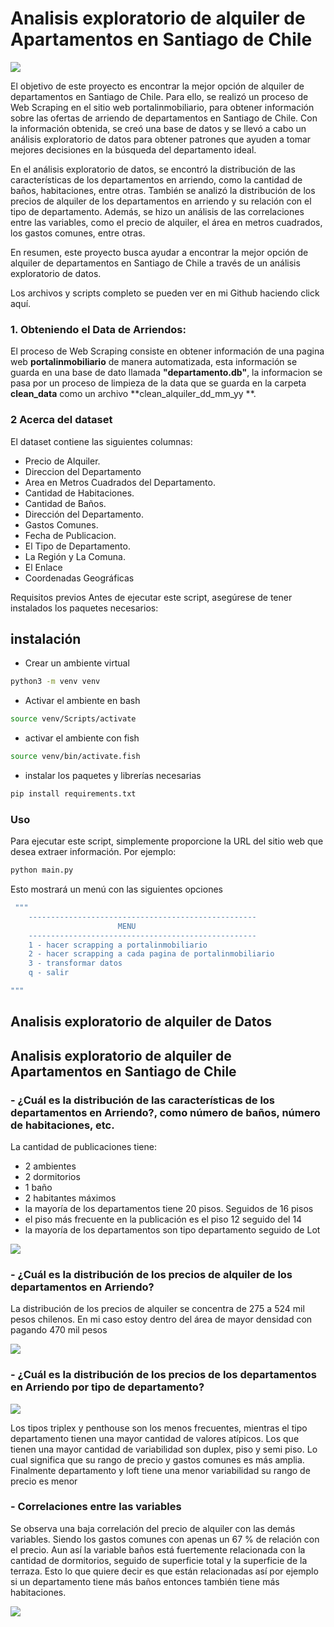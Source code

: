 #  Analisis exploratorio de alquiler de Apartamentos en Santiago de Chile

![](screenshot/chile.jpg)


El objetivo de este proyecto es encontrar la mejor opción de alquiler de departamentos en Santiago de Chile. Para ello, se realizó un proceso de Web Scraping en el sitio web portalinmobiliario, para obtener información sobre las ofertas de arriendo de departamentos en Santiago de Chile. Con la información obtenida, se creó una base de datos y se llevó a cabo un análisis exploratorio de datos para obtener patrones que ayuden a tomar mejores decisiones en la búsqueda del departamento ideal.

En el análisis exploratorio de datos, se encontró la distribución de las características de los departamentos en arriendo, como la cantidad de baños, habitaciones, entre otras. También se analizó la distribución de los precios de alquiler de los departamentos en arriendo y su relación con el tipo de departamento. Además, se hizo un análisis de las correlaciones entre las variables, como el precio de alquiler, el área en metros cuadrados, los gastos comunes, entre otras.

En resumen, este proyecto busca ayudar a encontrar la mejor opción de alquiler de departamentos en Santiago de Chile a través de un análisis exploratorio de datos.

Los archivos y scripts completo se pueden ver en mi Github haciendo click aquí.

### 1. Obteniendo el Data de Arriendos:
 El proceso de Web Scraping consiste en obtener información de una pagina web **portalinmobiliario** de manera automatizada, esta información se guarda en una base de dato llamada **"departamento.db"**,  la informacion se pasa por un proceso de limpieza de la data que se guarda en la carpeta **clean_data** como un archivo **clean_alquiler_dd_mm_yy **.
 
### 2 Acerca del dataset 
El dataset contiene las siguientes columnas:

- Precio de Alquiler.
- Direccion del Departamento 
- Area en Metros Cuadrados del Departamento.
- Cantidad de Habitaciones.
- Cantidad de Baños.
- Dirección del Departamento.
- Gastos Comunes.
- Fecha de Publicacion.
- El Tipo de Departamento.
- La Región y La Comuna.
- El Enlace 
- Coordenadas Geográficas 

Requisitos previos
Antes de ejecutar este script, asegúrese de tener instalados los paquetes necesarios:


## instalación 
- Crear un ambiente virtual
 ```sh
python3 -m venv venv
 ```
- Activar el ambiente en bash
```sh
source venv/Scripts/activate  
```
- activar el ambiente con fish
```sh
source venv/bin/activate.fish 
```
- instalar los paquetes y librerías necesarias 
```sh
pip install requirements.txt 
```

### Uso
Para ejecutar este script, simplemente proporcione la URL del sitio web que desea extraer información. Por ejemplo:

```sh
python main.py
```
Esto mostrará un  menú con las siguientes opciones 

```sh
 """
    ---------------------------------------------------
                        MENU
    ---------------------------------------------------
    1 - hacer scrapping a portalinmobiliario
    2 - hacer scrapping a cada pagina de portalinmobiliario
    3 - transformar datos 
    q - salir

"""
```

## Analisis exploratorio de alquiler de Datos 

## Analisis exploratorio de alquiler de Apartamentos en Santiago de Chile

### - ¿Cuál es la distribución de las características de los departamentos en Arriendo?, como número de baños, número de habitaciones, etc.
La cantidad de publicaciones tiene:
- 2 ambientes
- 2 dormitorios
- 1 baño
- 2 habitantes máximos
- la mayoría de los departamentos tiene 20 pisos. Seguidos de 16 pisos
- el piso más frecuente en la publicación es el piso 12 seguido del 14
- la mayoría de los departamentos son tipo departamento seguido de Lot 

![](screenshot/freq_tipo_departamento.png)

### - ¿Cuál es la distribución de los precios de alquiler de los departamentos en Arriendo?
La distribución de los precios de alquiler se concentra de 275 a 524 mil pesos chilenos. En mi caso estoy dentro del área de mayor densidad con pagando 470 mil pesos

![](screenshot/distribucion_precio.png)

### - ¿Cuál es la distribución de los precios de los departamentos en Arriendo por tipo de departamento?
![](screenshot/tipo_depar.png)


Los tipos triplex y penthouse son los menos frecuentes, mientras el tipo departamento tienen una mayor cantidad de valores atípicos. Los que tienen una mayor cantidad de variabilidad son duplex, piso y semi piso. Lo cual significa que su rango de precio y gastos comunes es más amplia. 
Finalmente departamento y loft tiene una menor variabilidad su rango de precio es menor



### - Correlaciones entre las variables 

Se observa una baja correlación del precio de alquiler con las demás variables. Siendo los gastos comunes con apenas un 67 % de relación con el precio. Aun así la variable baños está fuertemente relacionada con la cantidad de dormitorios, seguido de superficie total y la superficie de la terraza. Esto lo que quiere decir es que están relacionadas así por ejemplo si un departamento tiene más baños entonces también tiene más habitaciones.

![](screenshot/correlation.png)


